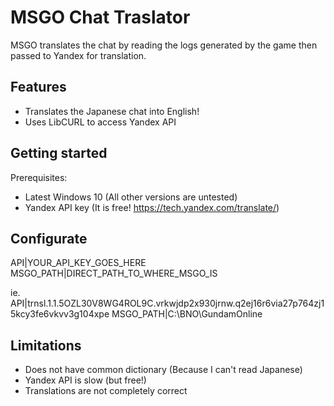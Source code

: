 # MSGO Chat Traslator
MSGO translates the chat by reading the logs generated by the game then passed to Yandex for translation.

## Features
- Translates the Japanese chat into English!
- Uses LibCURL to access Yandex API

## Getting started
Prerequisites:
- Latest Windows 10 (All other versions are untested)
- Yandex API key (It is free! https://tech.yandex.com/translate/)

## Configurate
API|YOUR_API_KEY_GOES_HERE
MSGO_PATH|DIRECT_PATH_TO_WHERE_MSGO_IS

ie.<br/>
API|trnsl.1.1.5OZL30V8WG4ROL9C.vrkwjdp2x930jrnw.q2ej16r6via27p764zj15kcy3fe6vkvv3g104xpe
MSGO_PATH|C:\BNO\GundamOnline

## Limitations
- Does not have common dictionary (Because I can't read Japanese)
- Yandex API is slow (but free!)
- Translations are not completely correct
